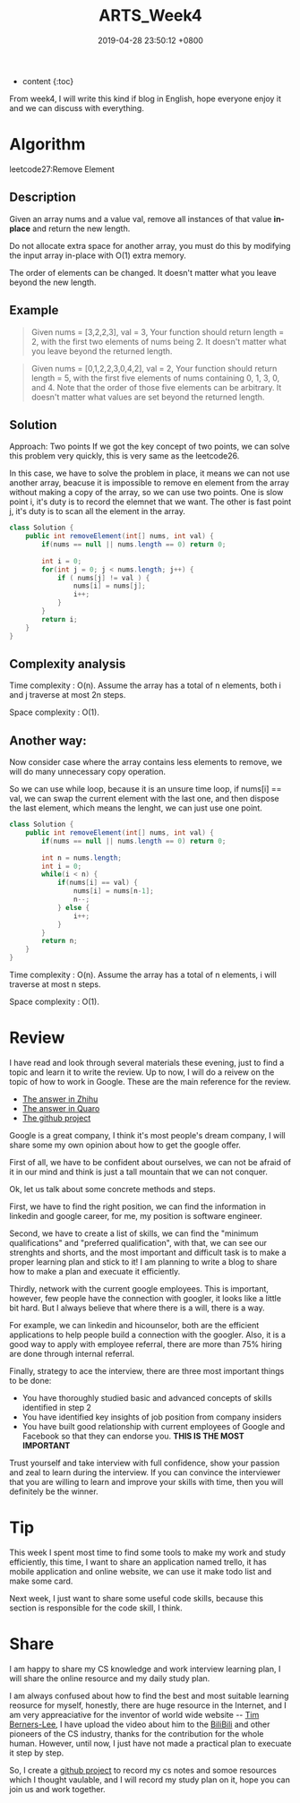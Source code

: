 ﻿---
layout: post
title:  "ARTS_Week4"
date:   2019-04-28 23:50:12 +0800
categories: ARTS
tags: ARTS Array Two-points
---

* content
{:toc}

From week4, I will write this kind if  blog in English, hope everyone enjoy it and we can discuss with everything.

# Algorithm
leetcode27:Remove Element

## Description
Given an array nums and a value val, remove all instances of that value **in-place** and return the new length.

Do not allocate extra space for another array, you must do this by modifying the input array in-place with O(1) extra memory.

The order of elements can be changed. It doesn't matter what you leave beyond the new length.

## Example

> Given nums = [3,2,2,3], val = 3,
Your function should return length = 2, with the first two elements of nums being 2.
It doesn't matter what you leave beyond the returned length.

> Given nums = [0,1,2,2,3,0,4,2], val = 2,
Your function should return length = 5, with the first five elements of nums containing 0, 1, 3, 0, and 4.
Note that the order of those five elements can be arbitrary.
It doesn't matter what values are set beyond the returned length.

## Solution
Approach: Two points
If we got the key concept of two points, we can solve this problem very quickly, this is very same as the leetcode26.

In this case, we have to solve the problem in place, it means we can not use another array, beacuse it is impossible to remove en element from the array without making a copy of the array, so we can use two points.
One is slow point i, it's duty is to record the elemnet that we want.
The other is fast point j, it's duty is to scan all the element in the array.

```java
class Solution {
    public int removeElement(int[] nums, int val) {
        if(nums == null || nums.length == 0) return 0;
        
        int i = 0;
        for(int j = 0; j < nums.length; j++) {
            if ( nums[j] != val ) {
                nums[i] = nums[j];
                i++;
            }
        }
        return i;
    }
}
```

## Complexity analysis

Time complexity : O(n). Assume the array has a total of n elements, both i and j traverse at most 2n steps.

Space complexity : O(1). 

## Another way:
Now consider case where the array contains less elements to remove, we will do many unnecessary copy operation.

So we can use while loop, because it is an unsure time loop, if nums[i] == val, we can swap the current element with the last one, and then dispose the last element, which means the lenght, we can just use one point.
```java
class Solution {
    public int removeElement(int[] nums, int val) {
        if(nums == null || nums.length == 0) return 0;
        
        int n = nums.length;
        int i = 0;
        while(i < n) {
            if(nums[i] == val) {
                nums[i] = nums[n-1];
                n--;
            } else {
                i++;
            }
        }
        return n;
    }
}
```
Time complexity : O(n). Assume the array has a total of n elements, i will traverse at most n steps.

Space complexity : O(1). 

# Review
I have read and look through several materials these evening,  just to find a topic and learn it to write the review. Up to now, I will do a reivew on the topic of how to work in Google. These are the main reference for the review.

 -  [The answer in Zhihu][1]
 -  [The answer in Quaro][2]
 -  [The github project][3]
  
Google is a great company, I think it's most people's dream company, I will share some my own opinion about how to get the google offer.

First of all, we have to be confident about ourselves, we can not be afraid of it in our mind and think is just a tall mountain that we can not conquer.

Ok, let us talk about some concrete methods and steps.

First, we have to find the right position, we can find the information in linkedin and google career, for me, my position is software engineer.

Second, we have to create a list of skills, we can find the "minimum qualifications" and "preferred qualification", with that, we can see our strenghts and shorts, and the most important and difficult task is to make a proper learning plan and stick to it! I am planning to write a blog to share how to make a plan and execuate it efficiently.

Thirdly, network with the current google employees. This is important, however, few people have the connection with googler, it looks like a little bit hard. But I always believe that where there is a will, there is a way.

For example, we can linkedin and hicounselor, both are the efficient applications to help people build a connection with the googler. Also, it is a good way to apply with employee referral, there are more than 75% hiring are done through internal referral.

Finally, strategy to ace the interview, there are three most important things to be done:

 - You have thoroughly studied basic and advanced concepts of skills identified in step 2
 - You have identified key insights of job position from company insiders
 - You have built good relationship with current employees of Google and Facebook so that they can endorse you. **THIS IS THE MOST IMPORTANT**

Trust yourself and take interview with full confidence, show your passion and zeal to learn during the interview. If you can convince the interviewer that you are willing to learn and improve your skills with time, then you will definitely be the winner.

# Tip
This week I spent most time to find some tools to make my work and study efficiently, this time, I want to share an application named trello, it has mobile application and online website, we can use it make todo list and make some card.

Next week, I just want to share some useful code skills, because this section is responsible for the code skill, I think.

# Share
I am happy to share my CS knowledge and work interview learning plan, I will share the online resource and my daily study plan.

I am always confused about how to find the best and most suitable learning reosurce for myself, honestly, there are huge resource in the Internet, and I am very appreaciative for the inventor of world wide website -- [Tim Berners-Lee][4], I have upload the video about him to the [BiliBili][5] and other pioneers of the CS industry, thanks for the contribution for the whole human. However, until now, I just have not made a practical plan to execuate it step by step.

So, I create a [github project][6] to record my cs notes and somoe resources which I thought vaulable, and I will record my study plan on it, hope you can join us and work together.


  [1]: https://www.zhihu.com/collection/327311430
  [2]: https://www.quora.com/How-can-someone-work-for-Google
  [3]: https://github.com/jwasham/coding-interview-university
  [4]: https://en.wikipedia.org/wiki/Tim_Berners-Lee
  [5]: https://www.bilibili.com/video/av50376002
  [6]: https://github.com/CornPrincess/Coding-your-life